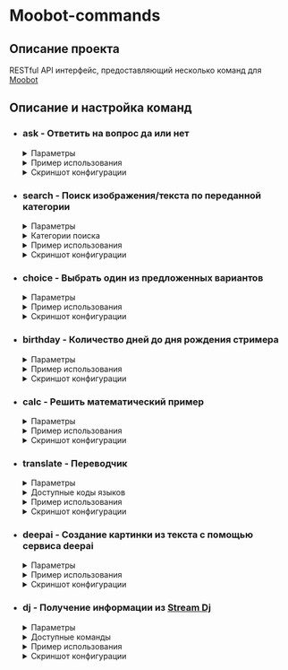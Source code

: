 # Moobot-commands

## Описание проекта
RESTful API интерфейс, предоставляющий несколько команд для <a href='https://moo.bot'>Moobot</a>

## Описание и настройка команд

- ### ask - Ответить на вопрос да или нет
  
  <details><summary>Параметры</summary>

    - q - Текст вопроса

  </details>
  
  <details><summary>Пример использования</summary>

    - [/ask/?q=команда+крутая?](https://moobot-commands.herokuapp.com/ask/?q=команда+крутая?)

  </details>
  
  <details><summary>Скриншот конфигурации</summary>
  
    <p align="center">
      <img src="https://github.com/Kicshikxo/Moobot-commands/blob/master/configuration-screenshots/ask.png?raw=true" alt="Скриншот конфигурации команды ask"/>
    </p>

  </details>

- ### search - Поиск изображения/текста по переданной категории
  
  <details><summary>Параметры</summary>

    - q - Категория поиска

  </details>
  
  <details><summary>Категории поиска</summary>

    - анек / анекдот - Поиск анекдота
    - киса / кот - Поиск рандомного изображения кота

  </details>
  
  <details><summary>Пример использования</summary>

    - [/search/?q=анек](https://moobot-commands.herokuapp.com/search/?q=анек)

  </details>
  
  <details><summary>Скриншот конфигурации</summary>
  
    <p align="center">
      <img src="https://github.com/Kicshikxo/Moobot-commands/blob/master/configuration-screenshots/search.png?raw=true" alt="Скриншот конфигурации команды search"/>
    </p>

  </details>
  
- ### choice - Выбрать один из предложенных вариантов
  
  <details><summary>Параметры</summary>

    - q - Список вариантов для выбора

  </details>
  
  <details><summary>Пример использования</summary>

    - [/choice/?q=кошка+собака](https://moobot-commands.herokuapp.com/choice/?q=кошка+собака)

  </details>
  
  <details><summary>Скриншот конфигурации</summary>
  
    <p align="center">
      <img src="https://github.com/Kicshikxo/Moobot-commands/blob/master/configuration-screenshots/choice.png?raw=true" alt="Скриншот конфигурации команды choice"/>
    </p>

  </details>
  
- ### birthday - Количество дней до дня рождения стримера
  
  <details><summary>Параметры</summary>

    - date - Дата дня рождения в формате ISO

  </details>
  
  <details><summary>Пример использования</summary>

    - [/birthday/?date=2021-09-25](https://moobot-commands.herokuapp.com/birthday/?date=2021-09-25)

  </details>
  
  <details><summary>Скриншот конфигурации</summary>
  
    <p align="center">
      <img src="https://github.com/Kicshikxo/Moobot-commands/blob/master/configuration-screenshots/birthday.png?raw=true" alt="Скриншот конфигурации команды birthday"/>
    </p>

  </details>
  
- ### calc - Решить математический пример
  
  <details><summary>Параметры</summary>

    - q - Математическое выражение для вычисления

  </details>
  
  <details><summary>Пример использования</summary>

    - [/calc/?q=56-12/2](https://moobot-commands.herokuapp.com/calc/?q=56-12/2)

  </details>
  
  <details><summary>Скриншот конфигурации</summary>
  
    <p align="center">
      <img src="https://github.com/Kicshikxo/Moobot-commands/blob/master/configuration-screenshots/calc.png?raw=true" alt="Скриншот конфигурации команды calc"/>
    </p>

  </details>
  
- ### translate - Переводчик
  
  <details><summary>Параметры</summary>

    - from - Код языка оригинального текста
    - to - Код языка перевода
    - text - Текст для перевода (допускается наличие кода языка в начале)

  </details>
  
  <details><summary>Доступные коды языков</summary>

    - en - Английский
    - ru - Русский
    - de - Немецкий
    - fr - Французский
    - it - Итальянский
    - es - Испанский
    - zh - Китайский
    - pt - Португальский
    - ar - Арабский

  </details>
  
  <details><summary>Пример использования</summary>

    - [/translate/?from=en&to=ru&text=Hello](https://moobot-commands.herokuapp.com/translate/?from=en&to=ru&text=Hello)

  </details>
  
  <details><summary>Скриншот конфигурации</summary>
  
    <p align="center">
      <img src="https://github.com/Kicshikxo/Moobot-commands/blob/master/configuration-screenshots/translate.png?raw=true" alt="Скриншот конфигурации команды translate"/>
    </p>

  </details>

- ### deepai - Создание картинки из текста с помощью сервиса deepai
  
  <details><summary>Параметры</summary>

    - q - Текст для преобразования в картинку
    - apiKey - API ключ для DeepAI (https://deepai.org/dashboard/profile)

  </details>
  
  <details><summary>Пример использования</summary>

    - [/deepai/?q=shark&apiKey=06ebd50a-????-????-????-7f3257e92553](https://moobot-commands.herokuapp.com/deepai/?q=shark&apiKey=06ebd50a-42aa-402e-b6c3-7f3257e92553)

  </details>
  
  <details><summary>Скриншот конфигурации</summary>
  
    <p align="center">
      <img src="https://github.com/Kicshikxo/Moobot-commands/blob/master/configuration-screenshots/deepai.png?raw=true" alt="Скриншот конфигурации команды deepai"/>
    </p>

  </details>
  
- ### dj - Получение информации из [Stream Dj](https://streamdj.ru/)
  
  <details><summary>Параметры</summary>

    - q - Команда
    - c - ID канала (указан в URL - https://streamdj.ru/dashboard/??????#)
    - apiKey (Опционально) - API ключ от Stream Dj, необходим для команды skip

  </details>
  
  <details><summary>Доступные команды</summary>

    - current / track - Информация о текущем треке
    - list - Список треков
    - skip (работает только с указанным apiKey) - Пропустить текущий трек

  </details>
  
  <details><summary>Пример использования</summary>

    - [/dj/?c=??????&q=list](https://moobot-commands.herokuapp.com/dj/?c=99840&q=list)

  </details>
  
  <details><summary>Скриншот конфигурации</summary>
  
    <p align="center">
      <img src="https://github.com/Kicshikxo/Moobot-commands/blob/master/configuration-screenshots/dj.png?raw=true" alt="Скриншот конфигурации команды dj"/>
    </p>

  </details>

